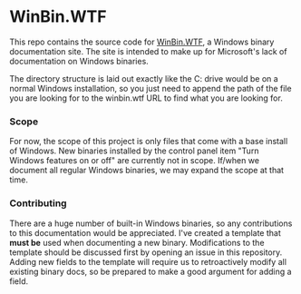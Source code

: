 # WinBin.WTF

This repo contains the source code for [WinBin.WTF](https://winbin.wtf), a Windows binary documentation site. The site is intended to make up for Microsoft's lack of documentation on Windows binaries.

The directory structure is laid out exactly like the C: drive would be on a normal Windows installation, so you just need to append the path of the file you are looking for to the winbin.wtf URL to find what you are looking for.

### Scope

For now, the scope of this project is only files that come with a base install of Windows. New binaries installed by the control panel item "Turn Windows features on or off" are currently not in scope. If/when we document all regular Windows binaries, we may expand the scope at that time.

### Contributing

There are a huge number of built-in Windows binaries, so any contributions to this documentation would be appreciated. I've created a template that **must be** used when documenting a new binary. Modifications to the template should be discussed first by opening an issue in this repository. Adding new fields to the template will require us to retroactively modify all existing binary docs, so be prepared to make a good argument for adding a field.
